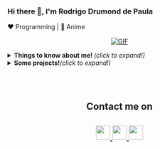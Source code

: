 ### Hi there 👋, I'm Rodrigo Drumond de Paula 
:heart: Programming | :eyes: Anime 

<p align="center">
  <a href="#">
    <img align="center" alt="GIF" src="https://media.giphy.com/media/iIqmM5tTjmpOB9mpbn/giphy.gif"/>
  </a>
</p>

<details>
  <summary> <b> Things to know about me! </b> <i>(click to expand!)</i> </summary>

### - Some Statistics ![estatisticas](https://user-images.githubusercontent.com/31081356/89725339-dce53080-d9e4-11ea-8b9e-195e032cf6f0.png):
<p>
  <a href="#">
    <img align="left"  height="150" src="https://github-readme-stats.vercel.app/api?username=rdrumond33&show_icons=true&count_private=true&line_height=32&hide=issues&theme=monokai" />
  </a>
  <a href="#">
    <img align="rigth" height="150" src="https://github-readme-stats.vercel.app/api/top-langs/?username=rdrumond33&theme=monokai&layout=compact" />
  </a>   
</p>

### - Languages and Tools:
- Tech Stack :computer::
<p align="center">
  <img src="https://raw.githubusercontent.com/8bithemant/8bithemant/master/svg/dev/languages/html.svg" alt="Twitter" style="vertical-align:top; margin:4px">
  <img src="https://raw.githubusercontent.com/8bithemant/8bithemant/master/svg/dev/languages/js.svg" alt="Twitter" style="vertical-align:top; margin:4px">
  <img src="https://raw.githubusercontent.com/8bithemant/8bithemant/master/svg/dev/languages/python.svg" alt="Twitter" style="vertical-align:top; margin:4px">
  <img src="https://raw.githubusercontent.com/8bithemant/8bithemant/master/svg/dev/services/npm.svg" alt="Twitter" style="vertical-align:top; margin:4px">
  <img src="https://raw.githubusercontent.com/8bithemant/8bithemant/master/svg/dev/tools/bash.svg" alt="Twitter" style="vertical-align:top; margin:4px">
  <img   src="https://raw.githubusercontent.com/8bithemant/8bithemant/master/svg/dev/tools/visualstudio_code.svg" alt="Twitter" style="vertical-align:top; margin:4px">
</p>

### - I'm currently:
- Teste.
</details>

<details>
  <summary> <b> Some projects!</b><i>(click to expand!)</i></summary><br>
  
<p >
<a href="https://github.com/rdrumond33/s2click">
<img align="rigth" height="100" src="https://github-readme-stats.vercel.app/api/pin/?username=rdrumond33&repo=s2click&show_owner=true&theme=monokai"/>
</a>
<a href="https://github.com/rdrumond33/schedule_frinds">
<img align="left" height="100" src="https://github-readme-stats.vercel.app/api/pin/?username=rdrumond33&repo=schedule_frinds&show_owner=true&theme=monokai"/>
</a>
<a href="https://github.com/rdrumond33/Compilador-Portugolo">
<img align="rigth" height="100"src="https://github-readme-stats.vercel.app/api/pin/?username=rdrumond33&repo=Compilador-Portugolo&show_owner=false&theme=monokai"/>
</a>
<a href="https://github.com/rdrumond33/beginner-with-artificial-intelligence">
<img align="left" height="100" src="https://github-readme-stats.vercel.app/api/pin/?username=rdrumond33&repo=beginner-with-artificial-intelligence&show_owner=false&theme=monokai"/>
</a>
</p>
 
</details>

<br></br>
<h2 align="center">Contact me on</h2>
<h2 align="center">
  <a href="https://www.linkedin.com/in/rodrigo-drumond-de-paula-481268120">
    <img src="https://github.com/gauravghongde/social-icons/blob/master/PNG/Black/LinkedIN_black.png" width="32" height="32"/>
  </a>     
  <a href="https://telegram.me/rdrumond33">
    <img src="https://github.com/gauravghongde/social-icons/blob/master/PNG/Black/Telegram_black.png" width="32" height="32"/>
  </a>
  <a href="https://discord.gg/rdrumond33">
    <img src="https://github.com/gauravghongde/social-icons/blob/master/PNG/Black/Discord_black.png" width="32" height="32"/>
  </a>      
</h2>

<!--
**rdrumond33/rdrumond33** is a ✨ _special_ ✨ repository because its `README.md` (this file) appears on your GitHub profile.



Here are some ideas to get you started:

- 🔭 I’m currently working on ...
- 🌱 I’m currently learning ...
- 👯 I’m looking to collaborate on ...
- 🤔 I’m looking for help with ...
- 💬 Ask me about ...
- 📫 How to reach me: ...
- 😄 Pronouns: ...
- ⚡ Fun fact: ...
-->

